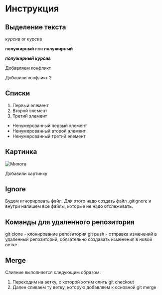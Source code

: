 # Инструкция

## Выделение текста

*курсив* or _курсив_

**полужирный** или __полужирный__

*__полужирный курсив__*

Добавляем конфликт

Добавили конфликт 2


## Списки

1. Первый элемент
2. Второй элемент
3. Третий элемент

* Ненумерованный первый элемент
* Ненумерованный второй элемент
* Ненумерованный третий элемент

## Картинка

![Милота](Cat.jfif)

Добавили картинку

## Ignore
Будем игнорировать файл. Для этого надо создать файл .gitignore и внутри напишем все файлы, которые не надо отслеживать.

## Команды для удаленного репозитория
git clone - клонирование репозитория
git push - отправка изменений в удаленный репозиторий, обязательно создавать изменения в новой ветке

## Merge
Слияние выполняется следующим образом:
1. Переходим на ветку, с которой хотим слить git checkout 
2. Далее сливаем ту ветку, которую добавляем к основной git merge



